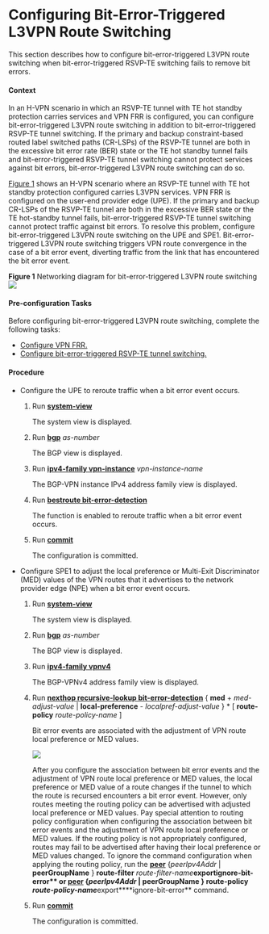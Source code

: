 Configuring Bit-Error-Triggered L3VPN Route Switching
=====================================================

This section describes how to configure bit-error-triggered L3VPN route switching when bit-error-triggered RSVP-TE switching fails to remove bit errors.

#### Context

In an H-VPN scenario in which an RSVP-TE tunnel with TE hot standby protection carries services and VPN FRR is configured, you can configure bit-error-triggered L3VPN route switching in addition to bit-error-triggered RSVP-TE tunnel switching. If the primary and backup constraint-based routed label switched paths (CR-LSPs) of the RSVP-TE tunnel are both in the excessive bit error rate (BER) state or the TE hot standby tunnel fails and bit-error-triggered RSVP-TE tunnel switching cannot protect services against bit errors, bit-error-triggered L3VPN route switching can do so.

[Figure 1](#EN-US_TASK_0172362278__fig_dc_vrp_cfg_error-code_00001301) shows an H-VPN scenario where an RSVP-TE tunnel with TE hot standby protection configured carries L3VPN services. VPN FRR is configured on the user-end provider edge (UPE). If the primary and backup CR-LSPs of the RSVP-TE tunnel are both in the excessive BER state or the TE hot-standby tunnel fails, bit-error-triggered RSVP-TE tunnel switching cannot protect traffic against bit errors. To resolve this problem, configure bit-error-triggered L3VPN route switching on the UPE and SPE1. Bit-error-triggered L3VPN route switching triggers VPN route convergence in the case of a bit error event, diverting traffic from the link that has encountered the bit error event.

**Figure 1** Networking diagram for bit-error-triggered L3VPN route switching  
![](images/fig_dc_vrp_cfg_error-code_00001301.png)

#### Pre-configuration Tasks

Before configuring bit-error-triggered L3VPN route switching, complete the following tasks:

* [Configure VPN FRR.](dc_vrp_mpls-l3vpn-v4_cfg_2017.html)
* [Configure bit-error-triggered RSVP-TE tunnel switching.](dc_vrp_cfg_error-code_000007.html)

#### Procedure

* Configure the UPE to reroute traffic when a bit error event occurs. 
  1. Run [**system-view**](cmdqueryname=system-view)
     
     
     
     The system view is displayed.
  2. Run [**bgp**](cmdqueryname=bgp) *as-number*
     
     
     
     The BGP view is displayed.
  3. Run [**ipv4-family vpn-instance**](cmdqueryname=ipv4-family+vpn-instance) *vpn-instance-name*
     
     
     
     The BGP-VPN instance IPv4 address family view is displayed.
  4. Run [**bestroute bit-error-detection**](cmdqueryname=bestroute+bit-error-detection)
     
     
     
     The function is enabled to reroute traffic when a bit error event occurs.
  5. Run [**commit**](cmdqueryname=commit)
     
     
     
     The configuration is committed.
* Configure SPE1 to adjust the local preference or Multi-Exit Discriminator (MED) values of the VPN routes that it advertises to the network provider edge (NPE) when a bit error event occurs.
  1. Run [**system-view**](cmdqueryname=system-view)
     
     
     
     The system view is displayed.
  2. Run [**bgp**](cmdqueryname=bgp) *as-number*
     
     
     
     The BGP view is displayed.
  3. Run [**ipv4-family vpnv4**](cmdqueryname=ipv4-family+vpnv4)
     
     
     
     The BGP-VPNv4 address family view is displayed.
  4. Run [**nexthop recursive-lookup bit-error-detection**](cmdqueryname=nexthop+recursive-lookup+bit-error-detection) { **med** + *med-adjust-value* | **local-preference** - *localpref-adjust-value* } \* [ **route-policy** *route-policy-name* ]
     
     
     
     Bit error events are associated with the adjustment of VPN route local preference or MED values.
     
     
     
     ![](../../../../public_sys-resources/note_3.0-en-us.png) 
     
     After you configure the association between bit error events and the adjustment of VPN route local preference or MED values, the local preference or MED value of a route changes if the tunnel to which the route is recursed encounters a bit error event. However, only routes meeting the routing policy can be advertised with adjusted local preference or MED values. Pay special attention to routing policy configuration when configuring the association between bit error events and the adjustment of VPN route local preference or MED values. If the routing policy is not appropriately configured, routes may fail to be advertised after having their local preference or MED values changed. To ignore the command configuration when applying the routing policy, run the [**peer**](cmdqueryname=peer) {*peerIpv4Addr* | **peerGroupName** } **route-filter** *route-filter-name***export****ignore-bit-error** or [**peer**](cmdqueryname=peer) {*peerIpv4Addr* | **peerGroupName** } **route-policy** *route-policy-name***export****ignore-bit-error** command.
  5. Run [**commit**](cmdqueryname=commit)
     
     
     
     The configuration is committed.